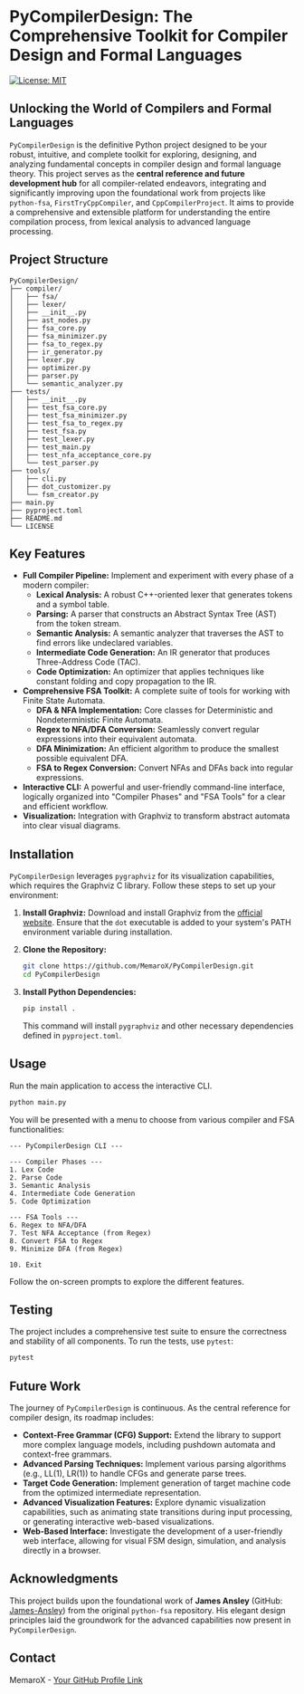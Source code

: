# PyCompilerDesign: The Comprehensive Toolkit for Compiler Design and Formal Languages

[![License: MIT](https://img.shields.io/badge/License-MIT-yellow.svg)](https://opensource.org/licenses/MIT)

## Unlocking the World of Compilers and Formal Languages

`PyCompilerDesign` is the definitive Python project designed to be your robust, intuitive, and complete toolkit for exploring, designing, and analyzing fundamental concepts in compiler design and formal language theory. This project serves as the **central reference and future development hub** for all compiler-related endeavors, integrating and significantly improving upon the foundational work from projects like `python-fsa`, `FirstTryCppCompiler`, and `CppCompilerProject`. It aims to provide a comprehensive and extensible platform for understanding the entire compilation process, from lexical analysis to advanced language processing.

## Project Structure

```
PyCompilerDesign/
├── compiler/
│   ├── fsa/
│   ├── lexer/
│   ├── __init__.py
│   ├── ast_nodes.py
│   ├── fsa_core.py
│   ├── fsa_minimizer.py
│   ├── fsa_to_regex.py
│   ├── ir_generator.py
│   ├── lexer.py
│   ├── optimizer.py
│   ├── parser.py
│   └── semantic_analyzer.py
├── tests/
│   ├── __init__.py
│   ├── test_fsa_core.py
│   ├── test_fsa_minimizer.py
│   ├── test_fsa_to_regex.py
│   ├── test_fsa.py
│   ├── test_lexer.py
│   ├── test_main.py
│   ├── test_nfa_acceptance_core.py
│   └── test_parser.py
├── tools/
│   ├── cli.py
│   ├── dot_customizer.py
│   └── fsm_creator.py
├── main.py
├── pyproject.toml
├── README.md
└── LICENSE
```

## Key Features

-   **Full Compiler Pipeline:** Implement and experiment with every phase of a modern compiler:
    -   **Lexical Analysis:** A robust C++-oriented lexer that generates tokens and a symbol table.
    -   **Parsing:** A parser that constructs an Abstract Syntax Tree (AST) from the token stream.
    -   **Semantic Analysis:** A semantic analyzer that traverses the AST to find errors like undeclared variables.
    -   **Intermediate Code Generation:** An IR generator that produces Three-Address Code (TAC).
    -   **Code Optimization:** An optimizer that applies techniques like constant folding and copy propagation to the IR.
-   **Comprehensive FSA Toolkit:** A complete suite of tools for working with Finite State Automata.
    -   **DFA & NFA Implementation:** Core classes for Deterministic and Nondeterministic Finite Automata.
    -   **Regex to NFA/DFA Conversion:** Seamlessly convert regular expressions into their equivalent automata.
    -   **DFA Minimization:** An efficient algorithm to produce the smallest possible equivalent DFA.
    -   **FSA to Regex Conversion:** Convert NFAs and DFAs back into regular expressions.
-   **Interactive CLI:** A powerful and user-friendly command-line interface, logically organized into "Compiler Phases" and "FSA Tools" for a clear and efficient workflow.
-   **Visualization:** Integration with Graphviz to transform abstract automata into clear visual diagrams.

## Installation

`PyCompilerDesign` leverages `pygraphviz` for its visualization capabilities, which requires the Graphviz C library. Follow these steps to set up your environment:

1.  **Install Graphviz:** Download and install Graphviz from the [official website](https://graphviz.org/download/). Ensure that the `dot` executable is added to your system's PATH environment variable during installation.

2.  **Clone the Repository:**
    ```bash
    git clone https://github.com/MemaroX/PyCompilerDesign.git
    cd PyCompilerDesign
    ```

3.  **Install Python Dependencies:**
    ```bash
    pip install .
    ```
    This command will install `pygraphviz` and other necessary dependencies defined in `pyproject.toml`.

## Usage

Run the main application to access the interactive CLI.

```bash
python main.py
```

You will be presented with a menu to choose from various compiler and FSA functionalities:

```
--- PyCompilerDesign CLI ---

--- Compiler Phases ---
1. Lex Code
2. Parse Code
3. Semantic Analysis
4. Intermediate Code Generation
5. Code Optimization

--- FSA Tools ---
6. Regex to NFA/DFA
7. Test NFA Acceptance (from Regex)
8. Convert FSA to Regex
9. Minimize DFA (from Regex)

10. Exit
```

Follow the on-screen prompts to explore the different features.

## Testing

The project includes a comprehensive test suite to ensure the correctness and stability of all components. To run the tests, use `pytest`:

```bash
pytest
```

## Future Work

The journey of `PyCompilerDesign` is continuous. As the central reference for compiler design, its roadmap includes:

-   **Context-Free Grammar (CFG) Support:** Extend the library to support more complex language models, including pushdown automata and context-free grammars.
-   **Advanced Parsing Techniques:** Implement various parsing algorithms (e.g., LL(1), LR(1)) to handle CFGs and generate parse trees.
-   **Target Code Generation:** Implement generation of target machine code from the optimized intermediate representation.
-   **Advanced Visualization Features:** Explore dynamic visualization capabilities, such as animating state transitions during input processing, or generating interactive web-based visualizations.
-   **Web-Based Interface:** Investigate the development of a user-friendly web interface, allowing for visual FSM design, simulation, and analysis directly in a browser.

## Acknowledgments

This project builds upon the foundational work of **James Ansley** (GitHub: [James-Ansley](https://github.com/James-Ansley)) from the original `python-fsa` repository. His elegant design principles laid the groundwork for the advanced capabilities now present in `PyCompilerDesign`.

## Contact

MemaroX - [Your GitHub Profile Link](https://github.com/MemaroX)